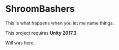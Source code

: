 # ShroomBashers
This is what happens when you let me name things.

This project requires **Unity 2017.3**

Will was here.
